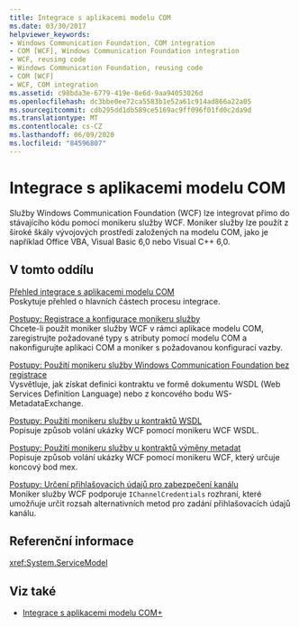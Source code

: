 ```yaml
---
title: Integrace s aplikacemi modelu COM
ms.date: 03/30/2017
helpviewer_keywords:
- Windows Communication Foundation, COM integration
- COM [WCF], Windows Communication Foundation integration
- WCF, reusing code
- Windows Communication Foundation, reusing code
- COM [WCF]
- WCF, COM integration
ms.assetid: c98bda3e-6779-419e-8e6d-9aa94053026d
ms.openlocfilehash: dc3bbe0ee72ca5583b1e52a61c914ad866a22a05
ms.sourcegitcommit: cdb295dd1db589ce5169ac9ff096f01fd0c2da9d
ms.translationtype: MT
ms.contentlocale: cs-CZ
ms.lasthandoff: 06/09/2020
ms.locfileid: "84596807"
---
```

# <a name="integrating-with-com-applications"></a>Integrace s aplikacemi modelu COM
Služby Windows Communication Foundation (WCF) lze integrovat přímo do stávajícího kódu pomocí monikeru služby WCF. Moniker služby lze použít z široké škály vývojových prostředí založených na modelu COM, jako je například Office VBA, Visual Basic 6,0 nebo Visual C++ 6,0.  
  
## <a name="in-this-section"></a>V tomto oddílu  
 [Přehled integrace s aplikacemi modelu COM](integrating-with-com-applications-overview.md)  
 Poskytuje přehled o hlavních částech procesu integrace.  
  
 [Postupy: Registrace a konfigurace monikeru služby](how-to-register-and-configure-a-service-moniker.md)  
 Chcete-li použít moniker služby WCF v rámci aplikace modelu COM, zaregistrujte požadované typy s atributy pomocí modelu COM a nakonfigurujte aplikaci COM a moniker s požadovanou konfigurací vazby.  
  
 [Postupy: Použití monikeru služby Windows Communication Foundation bez registrace](use-the-wcf-service-moniker-without-registration.md)  
 Vysvětluje, jak získat definici kontraktu ve formě dokumentu WSDL (Web Services Definition Language) nebo z koncového bodu WS-MetadataExchange.  
  
 [Postupy: Použití monikeru služby u kontraktů WSDL](how-to-use-a-service-moniker-with-wsdl-contracts.md)  
 Popisuje způsob volání ukázky WCF pomocí monikeru WCF WSDL.  
  
 [Postupy: Použití monikeru služby u kontraktů výměny metadat](how-to-use-a-service-moniker-with-metadata-exchange-contracts.md)  
 Popisuje způsob volání ukázky WCF pomocí monikeru WCF, který určuje koncový bod mex.  
  
 [Postupy: Určení přihlašovacích údajů pro zabezpečení kanálu](how-to-specify-channel-security-credentials.md)  
 Moniker služby WCF podporuje `IChannelCredentials` rozhraní, které umožňuje určit rozsah alternativních metod pro zadání přihlašovacích údajů kanálu.  
  
## <a name="reference"></a>Referenční informace  
 <xref:System.ServiceModel>  
  
## <a name="see-also"></a>Viz také

- [Integrace s aplikacemi modelu COM+](integrating-with-com-plus-applications.md)
